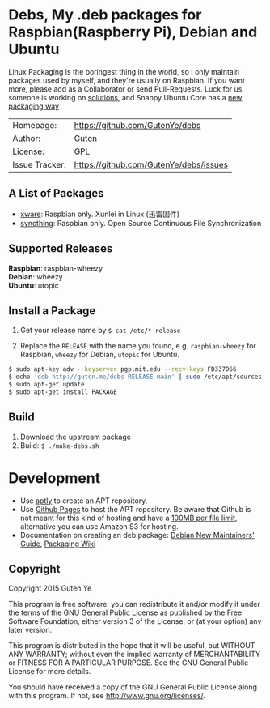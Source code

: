 Debs, My .deb packages for Raspbian(Raspberry Pi), Debian and Ubuntu
==========================================================

Linux Packaging is the boringest thing in the world, so I only maintain packages used by myself, and they're usually on Raspbian. If you want more, please add as a Collaborator or send Pull-Requests. Luck for us, someone is working on [solutions](http://0pointer.net/blog/revisiting-how-we-put-together-linux-systems.html), and Snappy Ubuntu Core has a [new packaging way](https://developer.ubuntu.com/en/snappy/#snap-developers)

|                |                                        |
|----------------|----------------------------------------|
| Homepage:      | https://github.com/GutenYe/debs        |
| Author:	       | Guten                                  |
| License:       | GPL                                    |
| Issue Tracker: | https://github.com/GutenYe/debs/issues |

A List of Packages
-------------------

- [xware](http://g.xunlei.com/forum-51-1.html): Raspbian only.  Xunlei in Linux (迅雷固件)
- [syncthing](https://github.com/syncthing/syncthing): Raspbian only.  Open Source Continuous File Synchronization

Supported Releases
---------------------

**Raspbian**: raspbian-wheezy <br>
**Debian**: wheezy <br>
**Ubuntu**: utopic <br>

Install a Package
---------------

1. Get your release name by `$ cat /etc/*-release`

2. Replace the `RELEASE` with the name you found, e.g. `raspbian-wheezy` for Raspbian, `wheezy` for Debian, `utopic` for Ubuntu.

``` bash
$ sudo apt-key adv --keyserver pgp.mit.edu --recv-keys FD337D66
$ echo 'deb http://guten.me/debs RELEASE main' | sudo /etc/apt/sources.list.d/guten.list
$ sudo apt-get update
$ sudo apt-get install PACKAGE
```

Build
-----

1. Download the upstream package
2. Build: `$ ./make-debs.sh`

Development
===========

- Use [aptly](http://www.aptly.info/) to create an APT repository.
- Use [Github Pages](https://pages.github.com/) to host the APT repository. Be aware that Github is not meant for this kind of hosting and have a [100MB per file limit](https://help.github.com/articles/what-is-my-disk-quota/), alternative you can use Amazon S3 for hosting.
- Documentation on creating an deb package: [Debian New Maintainers' Guide](http://www.debian.org/doc/manuals/maint-guide/index.en.html), [Packaging Wiki](https://wiki.debian.org/Packaging)

Copyright
-------

Copyright 2015 Guten Ye

This program is free software: you can redistribute it and/or modify
it under the terms of the GNU General Public License as published by
the Free Software Foundation, either version 3 of the License, or
(at your option) any later version.

This program is distributed in the hope that it will be useful,
but WITHOUT ANY WARRANTY; without even the implied warranty of
MERCHANTABILITY or FITNESS FOR A PARTICULAR PURPOSE.  See the
GNU General Public License for more details.

You should have received a copy of the GNU General Public License
along with this program.  If not, see <http://www.gnu.org/licenses/>.
